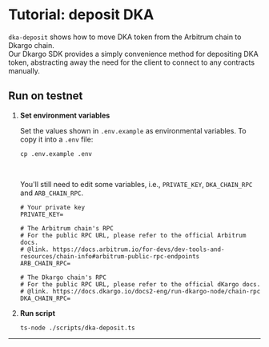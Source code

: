 # Tutorial: deposit DKA
`dka-deposit` shows how to move DKA token from the Arbitrum chain to Dkargo chain.<br/>
Our Dkargo SDK provides a simply convenience method for depositing DKA token, abstracting away the need for the client to connect to any contracts manually.

##  Run on testnet
1. **Set environment variables**
    
    Set the values shown in `.env.example` as environmental variables. To copy it into a `.env` file:
    ```
    cp .env.example .env
    ```

    <br/>

    You'll still need to edit some variables, i.e., `PRIVATE_KEY`, `DKA_CHAIN_RPC` and `ARB_CHAIN_RPC`.

    ```
    # Your private key
    PRIVATE_KEY=

    # The Arbitrum chain's RPC
    # For the public RPC URL, please refer to the official Arbitrum docs.
    # @link. https://docs.arbitrum.io/for-devs/dev-tools-and-resources/chain-info#arbitrum-public-rpc-endpoints
    ARB_CHAIN_RPC=

    # The Dkargo chain's RPC
    # For the public RPC URL, please refer to the official dKargo docs.
    # @link. https://docs.dkargo.io/docs2-eng/run-dkargo-node/chain-rpc
    DKA_CHAIN_RPC=
    ```

2. **Run script**
    ```
    ts-node ./scripts/dka-deposit.ts
    ```


---